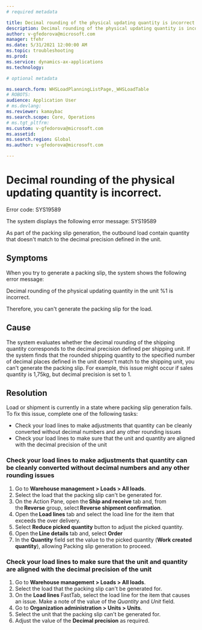```yaml
---
# required metadata

title: Decimal rounding of the physical updating quantity is incorrect.
description: Decimal rounding of the physical updating quantity is incorrect.
author: v-gfedorova@microsoft.com
manager: tfehr
ms.date: 5/31/2021 12:00:00 AM
ms.topic: troubleshooting
ms.prod: 
ms.service: dynamics-ax-applications
ms.technology: 

# optional metadata

ms.search.form: WHSLoadPlanningListPage,_WHSLoadTable
# ROBOTS: 
audience: Application User
# ms.devlang: 
ms.reviewer: kamaybac
ms.search.scope: Core, Operations
# ms.tgt_pltfrm: 
ms.custom: v-gfedorova@microsoft.com
ms.assetid: 
ms.search.region: Global
ms.author: v-gfedorova@microsoft.com

---
```


# Decimal rounding of the physical updating quantity is incorrect.

Error code: SYS19589

The system displays the following error message:
	SYS19589

As part of the packing slip generation, the outbound load contain quantity that doesn't match to the decimal precision defined in the unit.

## Symptoms
When you try to generate a packing slip, the system shows the following error message:

Decimal rounding of the physical updating quantity in the unit %1 is incorrect.

Therefore, you can't generate the packing slip for the load.

## Cause
The system evaluates whether the decimal rounding of the shipping quantity corresponds to the decimal precision defined per shipping unit. If the system finds that the rounded shipping quantity to the specified number of decimal places defined in the unit doesn't match to the shipping unit, you can't generate the packing slip. For example, this issue might occur if sales quantity is 1,75kg, but decimal precision is set to 1.

## Resolution
Load or shipment is currently in a state where packing slip generation fails. 
To fix this issue, complete one of the following tasks:
- Check your load lines to make adjustments that quantity can be cleanly converted without decimal numbers and any other rounding issues
- Check your load lines to make sure that the unit and quantity are aligned with the decimal precision of the unit

### Check your load lines to make adjustments that quantity can be cleanly converted without decimal numbers and any other rounding issues
   
1. Go to **Warehouse management \> Loads \> All loads**.  
1. Select the load that  the packing slip can't be generated for. 
1. On the Action Pane, open the **Ship and receive** tab and, from the **Reverse** group, select **Reverse shipment confirmation**. 
1. Open the **Load lines** tab and select the load line for the item that exceeds the over delivery. 
1. Select **Reduce picked quantity** button to adjust the picked quantity. 
1. Open the **Line details** tab and, select **Order**  
1. In the **Quantity** field set the value to the picked quantity (**Work created quantity**), allowing Packing slip generation to proceed.  

### Check your load lines to make sure that the unit and quantity are aligned with the decimal precision of the unit
 
1. Go to **Warehouse management \> Loads \> All loads**. 
1. Select the load that the packing slip can't be generated for.
1. On the **Load lines** FastTab, select the load line for the item that causes an issue. Make a note of the value of the *Quantity* and *Unit* field.
1. Go to **Organization administration \> Units \> Units**.
1. Select the unit that the packing slip can't be generated for.
1. Adjust the value of the **Decimal precision** as required.



